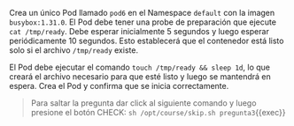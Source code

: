 Crea un único Pod llamado `pod6` en el Namespace `default` con la imagen `busybox:1.31.0`. El Pod debe tener una probe de preparación que ejecute `cat /tmp/ready`. Debe esperar inicialmente 5 segundos y luego esperar periódicamente 10 segundos. Esto establecerá que el contenedor está listo solo si el archivo `/tmp/ready` existe.

El Pod debe ejecutar el comando `touch /tmp/ready && sleep 1d`, lo que creará el archivo necesario para que esté listo y luego se mantendrá en espera. Crea el Pod y confirma que se inicia correctamente.

> Para saltar la pregunta dar click al siguiente comando y luego presione el botón CHECK:
> `sh /opt/course/skip.sh pregunta3`{{exec}}
